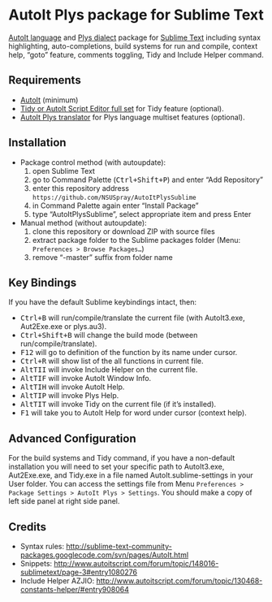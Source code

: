 # AutoIt Plys package for Sublime Text
[AutoIt language](https://www.autoitscript.com/site/autoit/) and [Plys dialect](https://github.com/NSUSpray/Plys) package for [Sublime Text](https://www.sublimetext.com/) including syntax highlighting, auto-completions, build systems for run and compile, context help, “goto” feature, comments toggling, Tidy and Include Helper command.

## Requirements
* [AutoIt](https://www.autoitscript.com/site/autoit/downloads/) (minimum)
* [Tidy or AutoIt Script Editor full set](https://www.autoitscript.com/site/autoit-script-editor/downloads/) for Tidy feature (optional).
* [AutoIt Plys translator](https://github.com/NSUSpray/Plys) for Plys language multiset features (optional).

## Installation
* Package control method (with autoupdate):
	1. open Sublime Text
	1. go to Command Palette (<kbd>Ctrl+Shift+P</kbd>) and enter “Add Repository”
	1. enter this repository address `https://github.com/NSUSpray/AutoItPlysSublime`
	1. in Command Palette again enter “Install Package”
	1. type “AutoItPlysSublime”, select appropriate item and press Enter
* Manual method (without autoupdate):
	1. clone this repository or download ZIP with source files
	1. extract package folder to the Sublime packages folder (Menu: `Preferences > Browse Packages…`)
	1. remove “-master” suffix from folder name

## Key Bindings
If you have the default Sublime keybindings intact, then:
* <kbd>Ctrl+B</kbd> will run/compile/translate the current file (with AutoIt3.exe, Aut2Exe.exe or plys.au3).
* <kbd>Ctrl+Shift+B</kbd> will change the build mode (between run/compile/translate).
* <kbd>F12</kbd> will go to definition of the function by its name under cursor.
* <kbd>Ctrl+R</kbd> will show list of the all functions in current file.
* <kbd>Alt</kbd><kbd>T</kbd><kbd>I</kbd><kbd>I</kbd> will invoke Include Helper on the current file.
* <kbd>Alt</kbd><kbd>T</kbd><kbd>I</kbd><kbd>F</kbd> will invoke AutoIt Window Info.
* <kbd>Alt</kbd><kbd>T</kbd><kbd>I</kbd><kbd>H</kbd> will invoke AutoIt Help.
* <kbd>Alt</kbd><kbd>T</kbd><kbd>I</kbd><kbd>P</kbd> will invoke Plys Help.
* <kbd>Alt</kbd><kbd>T</kbd><kbd>I</kbd><kbd>T</kbd> will invoke Tidy on the current file (if it’s installed).
* <kbd>F1</kbd> will take you to AutoIt Help for word under cursor (context help).

## Advanced Configuration
For the build systems and Tidy command, if you have a non-default installation you will need to set your specific path to AutoIt3.exe, Aut2Exe.exe, and Tidy.exe in a file named AutoIt.sublime-settings in your User folder. You can access the settings file from Menu `Preferences > Package Settings > AutoIt Plys > Settings`. You should make a copy of left side panel at right side panel.

## Credits
* Syntax rules: http://sublime-text-community-packages.googlecode.com/svn/pages/AutoIt.html
* Snippets: http://www.autoitscript.com/forum/topic/148016-sublimetext/page-3#entry1080276
* Include Helper AZJIO: http://www.autoitscript.com/forum/topic/130468-constants-helper/#entry908064
